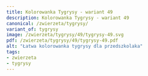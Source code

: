 ```yaml
---
title: Kolorowanka Tygrysy - wariant 49
description: Kolorowanka Tygrysy - wariant 49
canonical: /zwierzeta/tygrysy/
variant_of: tygrysy
image: /zwierzeta/tygrysy/49/tygrysy-49.svg
pdf: /zwierzeta/tygrysy/49/tygrysy-49.pdf
alt: "Łatwa kolorowanka tygrysy dla przedszkolaka"
tags:
- zwierzeta
- tygrysy
---
```

